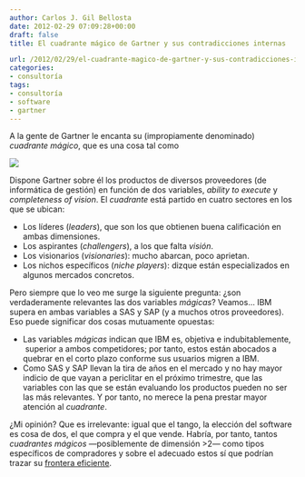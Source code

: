 ```yaml
---
author: Carlos J. Gil Bellosta
date: 2012-02-29 07:09:28+00:00
draft: false
title: El cuadrante mágico de Gartner y sus contradicciones internas

url: /2012/02/29/el-cuadrante-magico-de-gartner-y-sus-contradicciones-internas/
categories:
- consultoría
tags:
- consultoría
- software
- gartner
---
```


A la gente de Gartner le encanta su (impropiamente denominado) _cuadrante mágico_, que es una cosa tal como

[![](/wp-uploads/2012/02/gartner-magic-quadrant-bi-platforms-2012.png#center)
](/wp-uploads/2012/02/gartner-magic-quadrant-bi-platforms-2012.png#center)

Dispone Gartner sobre él los productos de diversos proveedores (de informática de gestión) en función de dos variables, _ability to execute_ y _completeness of vision_. El _cuadrante_ está partido en cuatro sectores en los que se ubican:

* Los líderes (_leaders_), que son los que obtienen buena calificación en ambas dimensiones.
* Los aspirantes (_challengers_), a los que falta _visión_.
* Los visionarios (_visionaries_): mucho abarcan, poco aprietan.
* Los nichos específicos (_niche players_): dizque están especializados en algunos mercados concretos.


Pero siempre que lo veo me surge la siguiente pregunta: ¿son verdaderamente relevantes las dos variables _mágicas_? Veamos... IBM supera en ambas variables a SAS y SAP (y a muchos otros proveedores). Eso puede significar dos cosas mutuamente opuestas:

* Las variables _mágicas_ indican que IBM es, objetiva e indubitablemente,  superior a ambos competidores; por tanto, estos están abocados a quebrar en el corto plazo conforme sus usuarios migren a IBM.
* Como SAS y SAP llevan la tira de años en el mercado y no hay mayor indicio de que vayan a periclitar en el próximo trimestre, que las variables con las que se están evaluando los productos pueden no ser las más relevantes. Y por tanto, no merece la pena prestar mayor atención al _cuadrante_.

¿Mi opinión? Que es irrelevante: igual que el tango, la elección del software es cosa de dos, el que compra y el que vende. Habría, por tanto, tantos _cuadrantes mágicos_ —posiblemente de dimensión >2— como tipos específicos de compradores y sobre el adecuado estos sí que podrían trazar su [frontera eficiente](http://en.wikipedia.org/wiki/Efficient_frontier).
